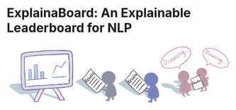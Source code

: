 # ExplainaBoard: An Explainable Leaderboard for NLP

<img src="./fig/logo-full-v2.png" width="800" class="center">
